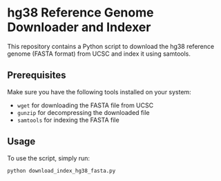 # hg38 Reference Genome Downloader and Indexer

This repository contains a Python script to download the hg38 reference genome (FASTA format) from UCSC and index it using samtools.

## Prerequisites

Make sure you have the following tools installed on your system:

- `wget` for downloading the FASTA file from UCSC
- `gunzip` for decompressing the downloaded file
- `samtools` for indexing the FASTA file

## Usage

To use the script, simply run:

```bash
python download_index_hg38_fasta.py
